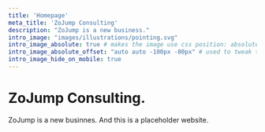 ```yaml
---
title: 'Homepage'
meta_title: 'ZoJump Consulting'
description: "ZoJump is a new business."
intro_image: "images/illustrations/pointing.svg"
intro_image_absolute: true # makes the image use css position: absolute; so it looks "offset". It's a visual effect that might not always look good depending on the image you use.
intro_image_absolute_offset: "auto auto -100px -80px" # used to tweak the positioning of the absolute image if enabled above
intro_image_hide_on_mobile: true
---
```


# ZoJump Consulting.

ZoJump is a new businnes. And this is a placeholder website.

